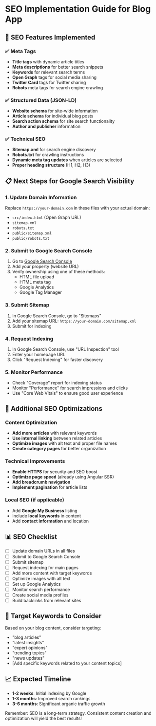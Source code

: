 # SEO Implementation Guide for Blog App

## 🚀 SEO Features Implemented

### ✅ Meta Tags
- **Title tags** with dynamic article titles
- **Meta descriptions** for better search snippets
- **Keywords** for relevant search terms
- **Open Graph** tags for social media sharing
- **Twitter Card** tags for Twitter sharing
- **Robots** meta tags for search engine crawling

### ✅ Structured Data (JSON-LD)
- **Website schema** for site-wide information
- **Article schema** for individual blog posts
- **Search action schema** for site search functionality
- **Author and publisher** information

### ✅ Technical SEO
- **Sitemap.xml** for search engine discovery
- **Robots.txt** for crawling instructions
- **Dynamic meta tag updates** when articles are selected
- **Proper heading structure** (H1, H2, H3)

## 📋 Next Steps for Google Search Visibility

### 1. Update Domain Information
Replace `https://your-domain.com` in these files with your actual domain:
- `src/index.html` (Open Graph URL)
- `sitemap.xml`
- `robots.txt`
- `public/sitemap.xml`
- `public/robots.txt`

### 2. Submit to Google Search Console
1. Go to [Google Search Console](https://search.google.com/search-console)
2. Add your property (website URL)
3. Verify ownership using one of these methods:
   - HTML file upload
   - HTML meta tag
   - Google Analytics
   - Google Tag Manager

### 3. Submit Sitemap
1. In Google Search Console, go to "Sitemaps"
2. Add your sitemap URL: `https://your-domain.com/sitemap.xml`
3. Submit for indexing

### 4. Request Indexing
1. In Google Search Console, use "URL Inspection" tool
2. Enter your homepage URL
3. Click "Request Indexing" for faster discovery

### 5. Monitor Performance
- Check "Coverage" report for indexing status
- Monitor "Performance" for search impressions and clicks
- Use "Core Web Vitals" to ensure good user experience

## 🔧 Additional SEO Optimizations

### Content Optimization
- **Add more articles** with relevant keywords
- **Use internal linking** between related articles
- **Optimize images** with alt text and proper file names
- **Create category pages** for better organization

### Technical Improvements
- **Enable HTTPS** for security and SEO boost
- **Optimize page speed** (already using Angular SSR)
- **Add breadcrumb navigation**
- **Implement pagination** for article lists

### Local SEO (if applicable)
- Add **Google My Business** listing
- Include **local keywords** in content
- Add **contact information** and location

## 📊 SEO Checklist

- [ ] Update domain URLs in all files
- [ ] Submit to Google Search Console
- [ ] Submit sitemap
- [ ] Request indexing for main pages
- [ ] Add more content with target keywords
- [ ] Optimize images with alt text
- [ ] Set up Google Analytics
- [ ] Monitor search performance
- [ ] Create social media profiles
- [ ] Build backlinks from relevant sites

## 🎯 Target Keywords to Consider

Based on your blog content, consider targeting:
- "blog articles"
- "latest insights"
- "expert opinions"
- "trending topics"
- "news updates"
- [Add specific keywords related to your content topics]

## 📈 Expected Timeline

- **1-2 weeks**: Initial indexing by Google
- **1-3 months**: Improved search rankings
- **3-6 months**: Significant organic traffic growth

Remember: SEO is a long-term strategy. Consistent content creation and optimization will yield the best results!
